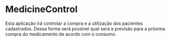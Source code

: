 # MedicineControl
Esta aplicação irá controlar a compra e a utilização dos pacientes cadastrados. Dessa forma será possível qual será a previsão para a próxima compra do medicamento de acordo com o consumo.
